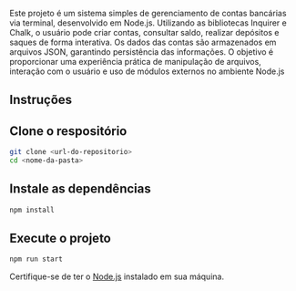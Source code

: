 Este projeto é um sistema simples de gerenciamento de contas bancárias via terminal, desenvolvido em Node.js. Utilizando as bibliotecas Inquirer e Chalk, o usuário pode criar contas, consultar saldo, realizar depósitos e saques de forma interativa. Os dados das contas são armazenados em arquivos JSON, garantindo persistência das informações. O objetivo é proporcionar uma experiência prática de manipulação de arquivos, interação com o usuário e uso de módulos externos no ambiente Node.js

## Instruções

## Clone o respositório

```sh
git clone <url-do-repositorio>
cd <nome-da-pasta>
```

## Instale as dependências

```sh
npm install
```

## Execute o projeto

```sh
npm run start
```

Certifique-se de ter o [Node.js](https://nodejs.org/) instalado em sua máquina.

